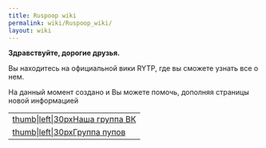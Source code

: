 ```yaml
---
title: Ruspoop wiki
permalink: wiki/Ruspoop_wiki/
layout: wiki
---
```


<mainpage-leftcolumn-start/>

**Здравствуйте, дорогие друзья.**

Вы находитесь на официальной вики RYTP, где вы сможете узнать все о нем.

На данный момент создано [](Служебная:Allpages "wikilink") и Вы можете
помочь, дополняя страницы новой информацией <mainpage-endcolumn/>
<mainpage-rightcolumn-start/>

|                                                                                                              |
|--------------------------------------------------------------------------------------------------------------|
| [thumb\|left\|30px](Файл:Vk_icon-icons.com_66681.png "wikilink")[Наша группа ВК](https://vk.com/ruspoopwiki) |
| [thumb\|left\|30px](Файл:Vk_icon-icons.com_66681.png "wikilink")[Группа пупов](https://vk.com/russianpoop)   |

<mainpage-endcolumn/>
